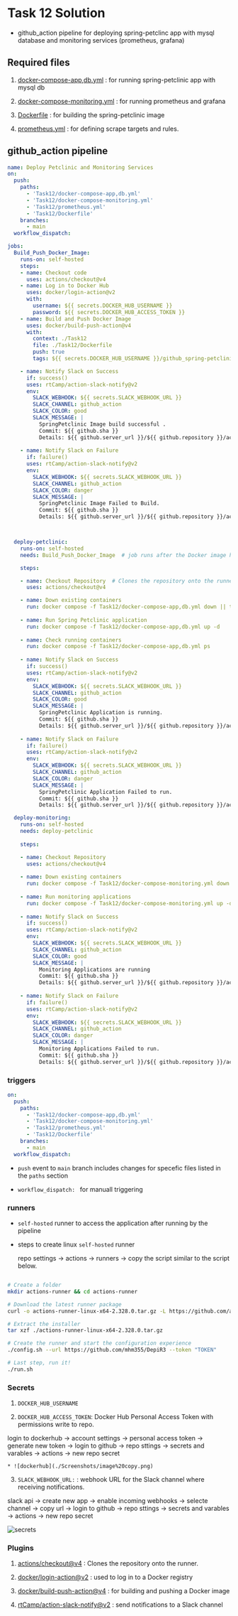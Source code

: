 # Task 12 Solution

* github_action pipeline for deploying spring-petclinc app with mysql database and monitoring services (prometheus, grafana)

## Required files 

1. [docker-compose-app,db.yml](./docker-compose-app,db.yml) : for running spring-petclinic app with mysql db

2. [docker-compose-monitoring.yml](./docker-compose-monitoring.yml) : for running prometheus and grafana

3. [Dockerfile](./Dockerfile) : for building the spring-petclinic image

4. [prometheus.yml](./prometheus.yml) : for defining scrape targets and rules.


## github_action pipeline

```yaml
name: Deploy Petclinic and Monitoring Services
on:
  push: 
    paths:
      - 'Task12/docker-compose-app,db.yml'
      - 'Task12/docker-compose-monitoring.yml'
      - 'Task12/prometheus.yml'
      - 'Task12/Dockerfile'
    branches:
      - main  
  workflow_dispatch:  

jobs:
  Build_Push_Docker_Image:
    runs-on: self-hosted 
    steps:
    - name: Checkout code
      uses: actions/checkout@v4
    - name: Log in to Docker Hub
      uses: docker/login-action@v2
      with:
        username: ${{ secrets.DOCKER_HUB_USERNAME }}
        password: ${{ secrets.DOCKER_HUB_ACCESS_TOKEN }}
    - name: Build and Push Docker Image
      uses: docker/build-push-action@v4
      with:
        context: ./Task12
        file: ./Task12/Dockerfile
        push: true
        tags: ${{ secrets.DOCKER_HUB_USERNAME }}/github_spring-petclinic:${{ github.sha }}

    - name: Notify Slack on Success
      if: success()
      uses: rtCamp/action-slack-notify@v2
      env:
        SLACK_WEBHOOK: ${{ secrets.SLACK_WEBHOOK_URL }}
        SLACK_CHANNEL: github_action
        SLACK_COLOR: good
        SLACK_MESSAGE: |
          SpringPetclinic Image build successful .
          Commit: ${{ github.sha }}
          Details: ${{ github.server_url }}/${{ github.repository }}/actions/runs/${{ github.run_id }}
        
    - name: Notify Slack on Failure
      if: failure() 
      uses: rtCamp/action-slack-notify@v2
      env:
        SLACK_WEBHOOK: ${{ secrets.SLACK_WEBHOOK_URL }}
        SLACK_CHANNEL: github_action
        SLACK_COLOR: danger
        SLACK_MESSAGE: |
          SpringPetclinic Image Failed to Build.
          Commit: ${{ github.sha }}
          Details: ${{ github.server_url }}/${{ github.repository }}/actions/runs/${{ github.run_id }}



  deploy-petclinic:
    runs-on: self-hosted
    needs: Build_Push_Docker_Image  # job runs after the Docker image has been built and pushed to docker hub.

    steps:

    - name: Checkout Repository  # Clones the repository onto the runner.
      uses: actions/checkout@v4

    - name: Down existing containers
      run: docker compose -f Task12/docker-compose-app,db.yml down || true
        
    - name: Run Spring Petclinic application
      run: docker compose -f Task12/docker-compose-app,db.yml up -d
        
    - name: Check running containers
      run: docker compose -f Task12/docker-compose-app,db.yml ps
        
    - name: Notify Slack on Success
      if: success()
      uses: rtCamp/action-slack-notify@v2
      env:
        SLACK_WEBHOOK: ${{ secrets.SLACK_WEBHOOK_URL }}
        SLACK_CHANNEL: github_action
        SLACK_COLOR: good
        SLACK_MESSAGE: |
          SpringPetclinic Application is running.
          Commit: ${{ github.sha }}
          Details: ${{ github.server_url }}/${{ github.repository }}/actions/runs/${{ github.run_id }}
        
    - name: Notify Slack on Failure
      if: failure() 
      uses: rtCamp/action-slack-notify@v2
      env:
        SLACK_WEBHOOK: ${{ secrets.SLACK_WEBHOOK_URL }}
        SLACK_CHANNEL: github_action
        SLACK_COLOR: danger
        SLACK_MESSAGE: |
          SpringPetclinic Application Failed to run.
          Commit: ${{ github.sha }}
          Details: ${{ github.server_url }}/${{ github.repository }}/actions/runs/${{ github.run_id }}

  deploy-monitoring:
    runs-on: self-hosted
    needs: deploy-petclinic
    
    steps:

    - name: Checkout Repository
      uses: actions/checkout@v4
  
    - name: Down existing containers
      run: docker compose -f Task12/docker-compose-monitoring.yml down || true
        
    - name: Run monitoring applications
      run: docker compose -f Task12/docker-compose-monitoring.yml up -d
        
    - name: Notify Slack on Success
      if: success()
      uses: rtCamp/action-slack-notify@v2
      env:
        SLACK_WEBHOOK: ${{ secrets.SLACK_WEBHOOK_URL }}
        SLACK_CHANNEL: github_action
        SLACK_COLOR: good
        SLACK_MESSAGE: |
          Monitoring Applications are running 
          Commit: ${{ github.sha }}
          Details: ${{ github.server_url }}/${{ github.repository }}/actions/runs/${{ github.run_id }}
        
    - name: Notify Slack on Failure
      if: failure()
      uses: rtCamp/action-slack-notify@v2
      env:
        SLACK_WEBHOOK: ${{ secrets.SLACK_WEBHOOK_URL }}
        SLACK_CHANNEL: github_action
        SLACK_COLOR: danger
        SLACK_MESSAGE: |
          Monitoring Applications Failed to run.
          Commit: ${{ github.sha }}
          Details: ${{ github.server_url }}/${{ github.repository }}/actions/runs/${{ github.run_id }}

```


### triggers

```yaml
on:
  push:  
    paths:
      - 'Task12/docker-compose-app,db.yml'
      - 'Task12/docker-compose-monitoring.yml'
      - 'Task12/prometheus.yml'
      - 'Task12/Dockerfile'
    branches:
      - main  
  workflow_dispatch:  
```
* `push` event to `main` branch includes changes for specefic files listed in the `paths` section


* `workflow_dispatch: ` for manuall triggering

### runners

* `self-hosted` runner to access the application after running by the pipeline

* steps to create linux `self-hosted` runner

    repo settings -> actions -> runners -> copy the script similar to the script below.

```bash

# Create a folder
mkdir actions-runner && cd actions-runner

# Download the latest runner package
curl -o actions-runner-linux-x64-2.328.0.tar.gz -L https://github.com/actions/runner/releases/download/v2.328.0/actions-runner-linux-x64-2.328.0.tar.gz

# Extract the installer
tar xzf ./actions-runner-linux-x64-2.328.0.tar.gz

# Create the runner and start the configuration experience
./config.sh --url https://github.com/mhm355/DepiR3 --token "TOKEN"

# Last step, run it!
./run.sh

```

### Secrets

1. `DOCKER_HUB_USERNAME`

2. `DOCKER_HUB_ACCESS_TOKEN`: Docker Hub Personal Access Token with permissions write to repo.

login to dockerhub -> account settings -> personal access token -> generate new token -> login to github -> repo sttings -> secrets and varables -> actions -> new repo secret

    * ![dockerhub](./Screenshots/image%20copy.png)


3. `SLACK_WEBHOOK_URL:` : webhook URL for the Slack channel where receiving notifications.

slack api -> create new app -> enable incoming webhooks -> selecte channel -> copy url -> login to github -> repo sttings -> secrets and varables -> actions -> new repo secret

![secrets](./Screenshots/image.png)


### Plugins


1. [actions/checkout@v4](https://github.com/marketplace/actions/checkout) : Clones the repository onto the runner.

2. [docker/login-action@v2](https://github.com/marketplace/actions/docker-login) : used to log in to a Docker registry

3. [docker/build-push-action@v4](https://github.com/marketplace/actions/build-and-push-docker-images) : for building and pushing a Docker image

4. [rtCamp/action-slack-notify@v2](https://github.com/marketplace/actions/slack-notify) : send notifications to a Slack channel


